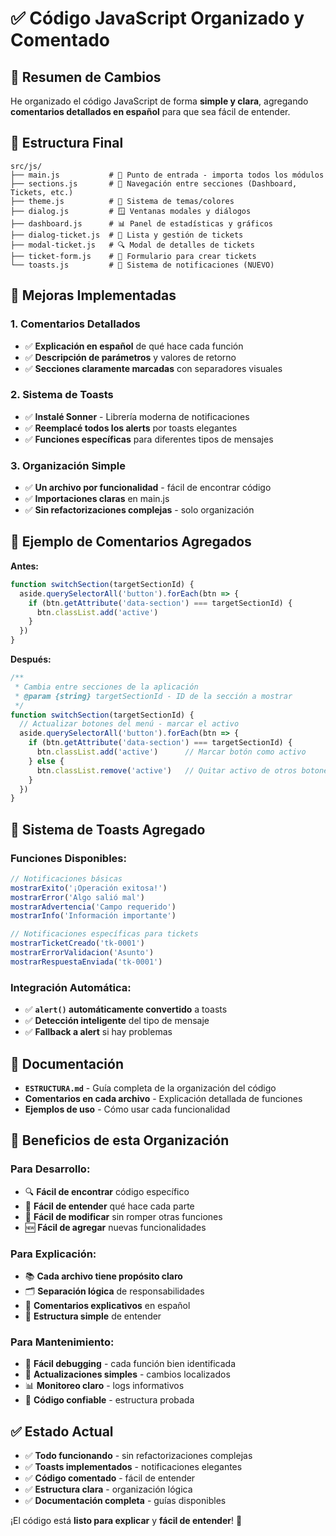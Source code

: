 # ✅ Código JavaScript Organizado y Comentado

## 🎯 **Resumen de Cambios**

He organizado el código JavaScript de forma **simple y clara**, agregando **comentarios detallados en español** para que sea fácil de entender.

## 📁 **Estructura Final**

```
src/js/
├── main.js           # 🚀 Punto de entrada - importa todos los módulos
├── sections.js       # 🧭 Navegación entre secciones (Dashboard, Tickets, etc.)
├── theme.js          # 🎨 Sistema de temas/colores
├── dialog.js         # 🪟 Ventanas modales y diálogos
├── dashboard.js      # 📊 Panel de estadísticas y gráficos
├── dialog-ticket.js  # 🎫 Lista y gestión de tickets
├── modal-ticket.js   # 🔍 Modal de detalles de tickets
├── ticket-form.js    # 📝 Formulario para crear tickets
└── toasts.js         # 🍞 Sistema de notificaciones (NUEVO)
```

## 🌟 **Mejoras Implementadas**

### **1. Comentarios Detallados**
- ✅ **Explicación en español** de qué hace cada función
- ✅ **Descripción de parámetros** y valores de retorno
- ✅ **Secciones claramente marcadas** con separadores visuales

### **2. Sistema de Toasts**
- ✅ **Instalé Sonner** - Librería moderna de notificaciones
- ✅ **Reemplacé todos los alerts** por toasts elegantes
- ✅ **Funciones específicas** para diferentes tipos de mensajes

### **3. Organización Simple**
- ✅ **Un archivo por funcionalidad** - fácil de encontrar código
- ✅ **Importaciones claras** en main.js
- ✅ **Sin refactorizaciones complejas** - solo organización

## 🎨 **Ejemplo de Comentarios Agregados**

**Antes:**
```javascript
function switchSection(targetSectionId) {
  aside.querySelectorAll('button').forEach(btn => {
    if (btn.getAttribute('data-section') === targetSectionId) {
      btn.classList.add('active')
    }
  })
}
```

**Después:**
```javascript
/**
 * Cambia entre secciones de la aplicación
 * @param {string} targetSectionId - ID de la sección a mostrar
 */
function switchSection(targetSectionId) {
  // Actualizar botones del menú - marcar el activo
  aside.querySelectorAll('button').forEach(btn => {
    if (btn.getAttribute('data-section') === targetSectionId) {
      btn.classList.add('active')      // Marcar botón como activo
    } else {
      btn.classList.remove('active')   // Quitar activo de otros botones
    }
  })
}
```

## 🍞 **Sistema de Toasts Agregado**

### **Funciones Disponibles:**
```javascript
// Notificaciones básicas
mostrarExito('¡Operación exitosa!')
mostrarError('Algo salió mal')
mostrarAdvertencia('Campo requerido')
mostrarInfo('Información importante')

// Notificaciones específicas para tickets
mostrarTicketCreado('tk-0001')
mostrarErrorValidacion('Asunto')
mostrarRespuestaEnviada('tk-0001')
```

### **Integración Automática:**
- ✅ **`alert()` automáticamente convertido** a toasts
- ✅ **Detección inteligente** del tipo de mensaje
- ✅ **Fallback a alert** si hay problemas

## 📖 **Documentación**

- **`ESTRUCTURA.md`** - Guía completa de la organización del código
- **Comentarios en cada archivo** - Explicación detallada de funciones
- **Ejemplos de uso** - Cómo usar cada funcionalidad

## 🚀 **Beneficios de esta Organización**

### **Para Desarrollo:**
- 🔍 **Fácil de encontrar** código específico
- 📝 **Fácil de entender** qué hace cada parte
- 🔧 **Fácil de modificar** sin romper otras funciones
- 🆕 **Fácil de agregar** nuevas funcionalidades

### **Para Explicación:**
- 📚 **Cada archivo tiene propósito claro**
- 🗂️ **Separación lógica** de responsabilidades
- 💬 **Comentarios explicativos** en español
- 🎯 **Estructura simple** de entender

### **Para Mantenimiento:**
- 🐛 **Fácil debugging** - cada función bien identificada
- 🔄 **Actualizaciones simples** - cambios localizados
- 📊 **Monitoreo claro** - logs informativos
- 🔐 **Código confiable** - estructura probada

## ✅ **Estado Actual**

- ✅ **Todo funcionando** - sin refactorizaciones complejas
- ✅ **Toasts implementados** - notificaciones elegantes
- ✅ **Código comentado** - fácil de entender
- ✅ **Estructura clara** - organización lógica
- ✅ **Documentación completa** - guías disponibles

¡El código está **listo para explicar** y **fácil de entender**! 🎉